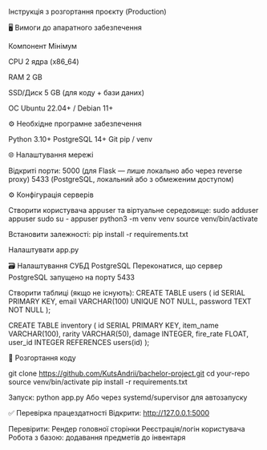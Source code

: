  Інструкція з розгортання проєкту (Production)

🖥 Вимоги до апаратного забезпечення

Компонент       Мінімум

CPU             2 ядра (x86_64)

RAM             2 GB

SSD/Диск        5 GB (для коду + бази даних)

ОС              Ubuntu 22.04+ / Debian 11+

⚙️ Необхідне програмне забезпечення

Python 3.10+
PostgreSQL 14+
Git
pip / venv


🌐 Налаштування мережі

Відкриті порти:
5000 (для Flask — лише локально або через reverse proxy)
5433 (PostgreSQL, локальний або з обмеженим доступом)

⚙️ Конфігурація серверів

Створити користувача appuser та віртуальне середовище:
sudo adduser appuser
sudo su - appuser
python3 -m venv venv
source venv/bin/activate

Встановити залежності:
pip install -r requirements.txt

Налаштувати app.py 

🗃 Налаштування СУБД PostgreSQL
Переконатися, що сервер PostgreSQL запущено на порту 5433

Створити таблиці (якщо не існують):
CREATE TABLE users (
    id SERIAL PRIMARY KEY,
    email VARCHAR(100) UNIQUE NOT NULL,
    password TEXT NOT NULL
);

CREATE TABLE inventory (
    id SERIAL PRIMARY KEY,
    item_name VARCHAR(100),
    rarity VARCHAR(50),
    damage INTEGER,
    fire_rate FLOAT,
    user_id INTEGER REFERENCES users(id)
);


🚀 Розгортання коду

git clone https://github.com/KutsAndrii/bachelor-project.git
cd your-repo
source venv/bin/activate
pip install -r requirements.txt

Запуск:
python app.py
Або через systemd/supervisor для автозапуску

✅ Перевірка працездатності
Відкрити: http://127.0.0.1:5000

Перевірити:
Рендер головної сторінки
Реєстрація/логін користувача
Робота з базою: додавання предметів до інвентаря